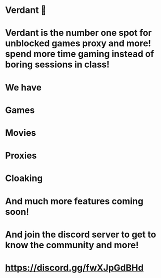 # Verdant 🌱 
# Verdant is the number one spot for unblocked games proxy and more! spend more time gaming instead of boring sessions in class! 
# We have
# Games
# Movies
# Proxies
# Cloaking
# And much more features coming soon!
# And join the discord server to get to know the community and more!
# https://discord.gg/fwXJpGdBHd
